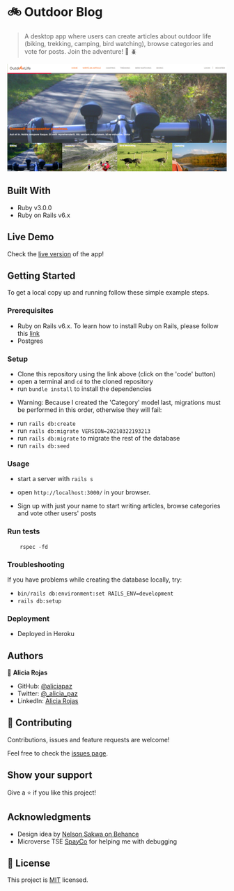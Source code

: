 # :bike: Outdoor Blog

> A desktop app where users can create articles about outdoor life (biking, trekking, camping, bird watching), browse categories and vote for posts.
>  Join the adventure! :sunrise_over_mountains: :beetle: 

![ ](Screenshot.png)

## Built With

- Ruby v3.0.0
- Ruby on Rails v6.x


## Live Demo

Check the [live version](https://warm-earth-97805.herokuapp.com/) of the app!


## Getting Started

To get a local copy up and running follow these simple example steps.

### Prerequisites

- Ruby on Rails v6.x. To learn how to install Ruby on Rails, please follow this [link](https://guides.rubyonrails.org/getting_started.html)
- Postgres

### Setup

- Clone this repository using the link above (click on the 'code' button)
- open a terminal and `cd` to the cloned repository
- run `bundle install` to install the dependencies
* Warning: Because I created the 'Category' model last, migrations must be performed in this order, otherwise they will fail:
- run `rails db:create`
- run `rails db:migrate VERSION=20210322193213`
- run `rails db:migrate` to migrate the rest of the database
- run `rails db:seed`

### Usage

- start a server with `rails s`

- open `http://localhost:3000/` in your browser.

- Sign up with just your name to start writing articles, browse categories and vote other users' posts


### Run tests

```
    rspec -fd
```

### Troubleshooting

If you have problems while creating the database locally, try: 
- `bin/rails db:environment:set RAILS_ENV=development`
- `rails db:setup`

### Deployment

- Deployed in Heroku

## Authors

👤 **Alicia Rojas**

- GitHub: [@aliciapaz](https://github.com/aliciapaz)
- Twitter: [@_alicia_paz](https://twitter.com/_alicia_paz)
- LinkedIn: [Alicia Rojas](https://www.linkedin.com/in/aliciapazrojas/)


## 🤝 Contributing

Contributions, issues and feature requests are welcome!

Feel free to check the [issues page](https://github.com/aliciapaz/outdoor-blog/issues).

## Show your support

Give a ⭐️ if you like this project!

## Acknowledgments

- Design idea by [Nelson Sakwa on Behance](https://www.behance.net/sakwadesignstudio)
- Microverse TSE [SpayCo](https://github.com/Spayco) for helping me with debugging

## 📝 License

This project is [MIT](LICENSE) licensed.